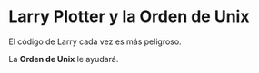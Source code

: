 # Larry Plotter y la Orden de Unix

El código de Larry cada vez es más peligroso.

La **Orden de Unix** le ayudará.

